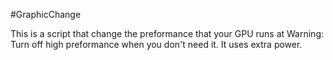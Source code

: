 #GraphicChange

This is a script that change the preformance that your GPU runs at
Warning: Turn off high preformance when you don't need it. It uses extra power.
